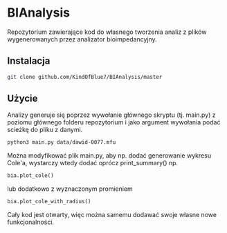 # BIAnalysis
Repozytorium zawierające kod do własnego tworzenia analiz
z plików wygenerowanych przez analizator bioimpedancyjny.

## Instalacja

```bash
git clone github.com/KindOfBlue7/BIAnalysis/master
```

## Użycie
Analizy generuje się poprzez wywołanie głównego skryptu (tj. main.py) z poziomu
głównego folderu repozytorium i jako argument wywołania podać scieżkę
do pliku z danymi.

```bash
python3 main.py data/dawid-0077.mfu
```

Można modyfikować plik main.py, aby np. dodać generowanie wykresu Cole'a, wystarczy wtedy
dodać oprócz print_summary() np.

```python
bia.plot_cole()
```

lub dodatkowo z wyznaczonym promieniem

```python
bia.plot_cole_with_radius()
```

Cały kod jest otwarty, więc można samemu dodawać swoje własne nowe funkcjonalności.
 
